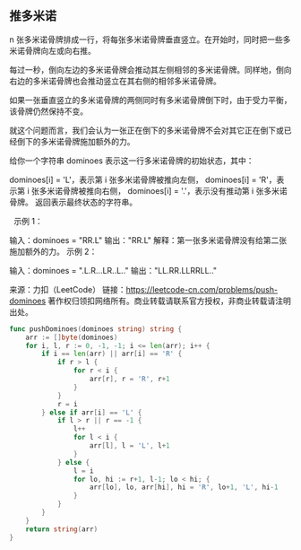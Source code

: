 ## 推多米诺
n 张多米诺骨牌排成一行，将每张多米诺骨牌垂直竖立。在开始时，同时把一些多米诺骨牌向左或向右推。

每过一秒，倒向左边的多米诺骨牌会推动其左侧相邻的多米诺骨牌。同样地，倒向右边的多米诺骨牌也会推动竖立在其右侧的相邻多米诺骨牌。

如果一张垂直竖立的多米诺骨牌的两侧同时有多米诺骨牌倒下时，由于受力平衡， 该骨牌仍然保持不变。

就这个问题而言，我们会认为一张正在倒下的多米诺骨牌不会对其它正在倒下或已经倒下的多米诺骨牌施加额外的力。

给你一个字符串 dominoes 表示这一行多米诺骨牌的初始状态，其中：

dominoes[i] = 'L'，表示第 i 张多米诺骨牌被推向左侧，
dominoes[i] = 'R'，表示第 i 张多米诺骨牌被推向右侧，
dominoes[i] = '.'，表示没有推动第 i 张多米诺骨牌。
返回表示最终状态的字符串。

 
示例 1：

输入：dominoes = "RR.L"
输出："RR.L"
解释：第一张多米诺骨牌没有给第二张施加额外的力。
示例 2：


输入：dominoes = ".L.R...LR..L.."
输出："LL.RR.LLRRLL.."
 

来源：力扣（LeetCode）
链接：https://leetcode-cn.com/problems/push-dominoes
著作权归领扣网络所有。商业转载请联系官方授权，非商业转载请注明出处。
```go
func pushDominoes(dominoes string) string {
	arr := []byte(dominoes)
	for i, l, r := 0, -1, -1; i <= len(arr); i++ {
		if i == len(arr) || arr[i] == 'R' {
			if r > l {
				for r < i {
					arr[r], r = 'R', r+1
				}
			}
			r = i
		} else if arr[i] == 'L' {
			if l > r || r == -1 {
				l++
				for l < i {
					arr[l], l = 'L', l+1
				}
			} else {
				l = i
				for lo, hi := r+1, l-1; lo < hi; {
					arr[lo], lo, arr[hi], hi = 'R', lo+1, 'L', hi-1
				}
			}
		}
	}
	return string(arr)
}
```
